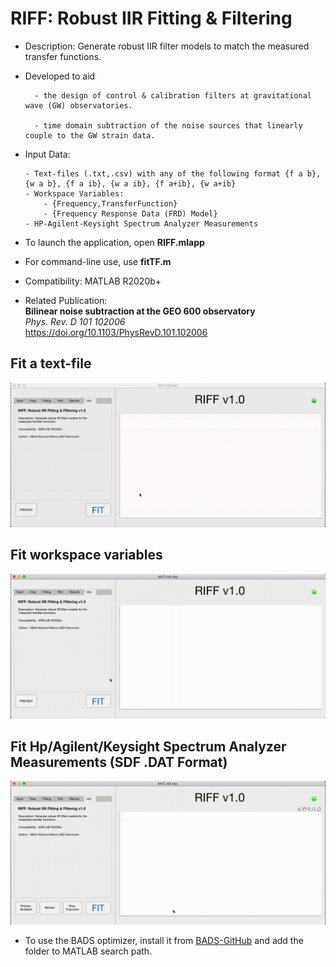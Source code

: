 # RIFF: Robust IIR Fitting & Filtering

- Description: Generate robust IIR filter models to match the measured transfer functions.

- Developed to aid 

        - the design of control & calibration filters at gravitational wave (GW) observatories.

        - time domain subtraction of the noise sources that linearly couple to the GW strain data.

- Input Data: 

      - Text-files (.txt,.csv) with any of the following format {f a b}, {w a b}, {f a ib}, {w a ib}, {f a+ib}, {w a+ib}
      - Workspace Variables: 
          - {Frequency,TransferFunction}
          - {Frequency Response Data (FRD) Model}
      - HP-Agilent-Keysight Spectrum Analyzer Measurements

- To launch the application, open **RIFF.mlapp**

- For command-line use, use **fitTF.m**

- Compatibility: MATLAB R2020b+

- Related Publication: <br />   **Bilinear noise subtraction at the GEO 600 observatory** <br />    *Phys. Rev. D 101 102006* <br /><https://doi.org/10.1103/PhysRevD.101.102006>


## Fit a text-file
![Alt text](/tutorials/RIFF-tutorial-1.gif)

## Fit workspace variables 
![Alt text](/tutorials/RIFF-tutorial-2.gif)

## Fit Hp/Agilent/Keysight Spectrum Analyzer Measurements (SDF .DAT Format)
![Alt text](/tutorials/RIFF-tutorial-3.gif)

- To use the BADS optimizer, install it from [BADS-GitHub](https://github.com/lacerbi/bads) and add the folder to MATLAB search path.
